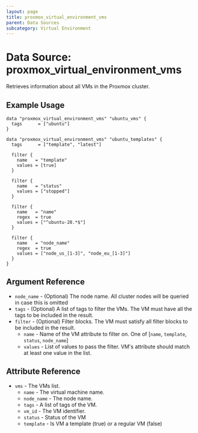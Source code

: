 ```yaml
---
layout: page
title: proxmox_virtual_environment_vms
parent: Data Sources
subcategory: Virtual Environment
---
```


# Data Source: proxmox_virtual_environment_vms

Retrieves information about all VMs in the Proxmox cluster.

## Example Usage

```hcl
data "proxmox_virtual_environment_vms" "ubuntu_vms" {
  tags      = ["ubuntu"]
}

data "proxmox_virtual_environment_vms" "ubuntu_templates" {
  tags      = ["template", "latest"]

  filter {
    name   = "template"
    values = [true]
  }

  filter {
    name   = "status"
    values = ["stopped"]
  }

  filter {
    name   = "name"
    regex  = true
    values = ["^ubuntu-20.*$"]
  }

  filter {
    name   = "node_name"
    regex  = true
    values = ["node_us_[1-3]", "node_eu_[1-3]"]
  }
}
```

## Argument Reference

- `node_name` - (Optional) The node name. All cluster nodes will be queried in case this is omitted
- `tags` - (Optional) A list of tags to filter the VMs. The VM must have all
  the tags to be included in the result.
- `filter` - (Optional) Filter blocks. The VM must satisfy all filter blocks to be included in the result.
    - `name` - Name of the VM attribute to filter on. One of [`name`, `template`, `status`, `node_name`]
    - `values` - List of values to pass the filter. VM's attribute should match at least one value in the list.

## Attribute Reference

- `vms` - The VMs list.
    - `name` - The virtual machine name.
    - `node_name` - The node name.
    - `tags` - A list of tags of the VM.
    - `vm_id` - The VM identifier.
    - `status` - Status of the VM
    - `template` - Is VM a template (true) or a regular VM (false)
